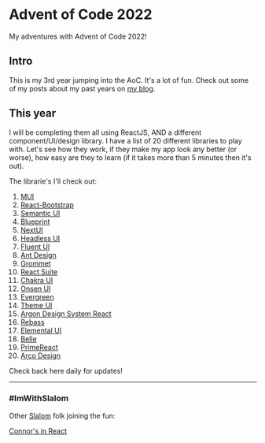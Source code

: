 # Advent of Code 2022

My adventures with Advent of Code 2022!

## Intro

This is my 3rd year jumping into the AoC. It's a lot of fun. Check out some of my posts about my past years on [my blog](https://davidlozzi.com/tag/advent-of-code/). 

## This year

I will be completing them all using ReactJS, AND a different component/UI/design library. I have a list of 20 different libraries to play with. Let's see how they work, if they make my app look any better (or worse), how easy are they to learn (if it takes more than 5 minutes then it's out). 

The librarie's I'll check out:

1. [MUI](https://mui.com/)
2. [React-Bootstrap](https://react-bootstrap.github.io/)
3. [Semantic UI](https://semantic-ui.com/)
4. [Blueprint](https://blueprintjs.com/)
5. [NextUI](https://nextui.org/)
6. [Headless UI](https://headlessui.com/)
7. [Fluent UI](https://developer.microsoft.com/en-us/fluentui#/)
8. [Ant Design](https://ant.design/)
9. [Grommet](https://v2.grommet.io/)
10. [React Suite](https://rsuitejs.com/)
11. [Chakra UI](https://chakra-ui.com/)
12. [Onsen UI](https://onsen.io/)
13. [Evergreen](https://evergreen.segment.com/)
14. [Theme UI](https://theme-ui.com/)
15. [Argon Design System React](https://www.creative-tim.com/product/argon-design-system-react)
16. [Rebass](https://rebassjs.org/)
17. [Elemental UI](http://elemental-ui.com/)
18. [Belle](https://nikgraf.github.io/belle)
19. [PrimeReact](https://www.primefaces.org/primereact/)
20. [Arco Design](https://arco.design/en-US)

Check back here daily for updates!

-----

### #ImWithSlalom
Other [Slalom](https://slalom.com) folk joining the fun:

[Connor's in React](https://github.com/angusmccloud/aoc2022)
